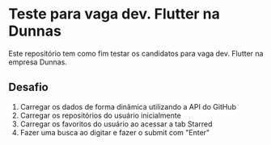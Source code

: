 # Teste para vaga dev. Flutter na Dunnas

Este repositório tem como fim testar os candidatos para vaga dev. Flutter na empresa Dunnas.

## Desafio

1. Carregar os dados de forma dinâmica utilizando a API do GitHub
2. Carregar os repositórios do usuário inicialmente
3. Carregar os favoritos do usuário ao acessar a tab Starred
4. Fazer uma busca ao digitar e fazer o submit com "Enter"
